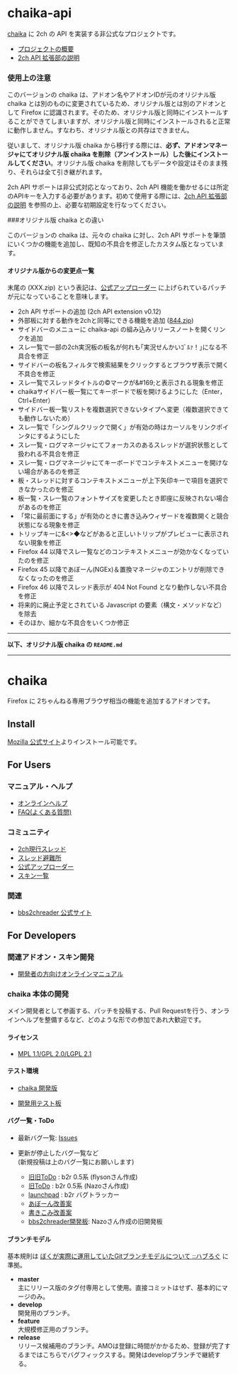 chaika-api
==========

[chaika](https://github.com/chaika/chaika) に 2ch の API を実装する非公式なプロジェクトです。

* [プロジェクトの概要](https://github.com/masami-dev/chaika-api/wiki)
* [2ch API 拡張部の説明](https://github.com/masami-dev/chaika-api/wiki/%E4%BB%98%E5%B1%9E%E6%96%87%E6%9B%B8%28README%29)

### 使用上の注意

このバージョンの chaika は、アドオン名やアドオンIDが元のオリジナル版 chaika とは別のものに変更されているため、オリジナル版とは別のアドオンとして Firefox に認識されます。そのため、オリジナル版と同時にインストールすることができてしまいますが、オリジナル版と同時にインストールされると正常に動作しません。すなわち、オリジナル版との共存はできません。

従いまして、オリジナル版 chaika から移行する際には、**必ず、アドオンマネージャにてオリジナル版 chaika を削除（アンインストール）した後にインストールしてください**。オリジナル版 chaika を削除してもデータや設定はそのまま残り、それらは全て引き継がれます。

2ch API サポートは非公式対応となっており、2ch API 機能を働かせるには所定のAPIキーを入力する必要があります。初めて使用する際には、[2ch API 拡張部の説明](https://github.com/masami-dev/chaika-api/wiki/%E4%BB%98%E5%B1%9E%E6%96%87%E6%9B%B8%28README%29) を参照の上、必要な初期設定を行なってください。

###オリジナル版 chaika との違い

このバージョンの chaika は、元々の chaika に対し、2ch API サポートを筆頭にいくつかの機能を追加し、既知の不具合を修正したカスタム版となっています。

#### オリジナル版からの変更点一覧

末尾の (XXX.zip) という表記は、[公式アップローダー](http://bbs2ch.osdn.jp/uploader/upload.php) に上げられているパッチが元になっていることを意味します。

* 2ch API サポートの追加 (2ch API extension v0.12)
* 外部板に対する動作を2chと同等にできる機能を追加 ([844.zip](http://bbs2ch.osdn.jp/uploader/img/844.zip))
* サイドバーのメニューに chaika-api の組み込みリリースノートを開くリンクを追加
* スレ一覧で一部の2ch実況板の板名が何れも｢実況せんかいｺﾞﾙｧ！｣になる不具合を修正
* サイドバーの板名フィルタで検索結果をクリックするとブラウザ表示で開く不具合を修正
* スレ一覧でスレッドタイトルの©マークが&amp;#169;と表示される現象を修正
* chaikaサイドバー板一覧にてキーボードで板を開けるようにした（Enter，Ctrl+Enter）
* サイドバー板一覧リストを複数選択できないタイプへ変更（複数選択できても動作しないため）
* スレ一覧で「シングルクリックで開く」が有効の時はカーソルをリンクポインタにするようにした
* スレ一覧・ログマネージャにてフォーカスのあるスレッドが選択状態として扱われる不具合を修正
* スレ一覧・ログマネージャにてキーボードでコンテキストメニューを開けない場合があるのを修正
* 板・スレッドに対するコンテキストメニューが上下矢印キーで項目を選択できなかったのを修正
* 板一覧・スレ一覧のフォントサイズを変更したとき即座に反映されない場合があるのを修正
* 「常に最前面にする」が有効のときに書き込みウィザードを複数開くと競合状態になる現象を修正
* トリップキーに&<>◆などがあると正しいトリップがプレビューに表示されない現象を修正
* Firefox 44 以降でスレ一覧などのコンテキストメニューが効かなくなっていたのを修正
* Firefox 45 以降であぼーん(NGEx)＆置換マネージャのエントリが削除できなくなったのを修正
* Firefox 46 以降でスレッド表示が 404 Not Found となり動作しない不具合を修正
* 将来的に廃止予定とされている Javascript の要素（構文・メソッドなど）を除去
* そのほか、細かな不具合をいくつか修正


----

**以下、オリジナル版 chaika の `README.md`**

----

chaika
======

Firefox に 2ちゃんねる専用ブラウザ相当の機能を追加するアドオンです。


Install
---

[Mozilla 公式サイト](https://addons.mozilla.org/ja/firefox/addon/chaika/)よりインストール可能です。


For Users
---

### マニュアル・ヘルプ
* [オンラインヘルプ](https://github.com/chaika/chaika/wiki)
* [FAQ(よくある質問)](http://bbs2ch.sourceforge.jp/?page=FAQ)

### コミュニティ
* [2ch現行スレッド](http://dig.2ch.net/?keywords=bbs2chreader%2Fchaika&AndOr=0&maxResult=50&atLeast=1&Sort=5&Link=1&Bbs=all&924=1)
* [スレッド避難所](http://jbbs.shitaraba.net/computer/44179/)
* [公式アップローダー](http://bbs2ch.sourceforge.jp/uploader/upload.php)
* [スキン一覧](http://bbs2ch.sourceforge.jp/?page=Skin%2F0.4.5)

### 関連
* [bbs2chreader 公式サイト](http://bbs2ch.sourceforge.jp/)


For Developers
---
### 関連アドオン・スキン開発
* [開発者の方向けオンラインマニュアル](https://github.com/chaika/chaika/wiki#%E9%96%8B%E7%99%BA%E8%80%85%E3%81%AE%E6%96%B9%E5%90%91%E3%81%91)


### chaika 本体の開発
メイン開発者として参画する、パッチを投稿する、Pull Requestを行う、オンラインヘルプを整備するなど、どのような形での参加であれ大歓迎です。

#### ライセンス
- [MPL 1.1/GPL 2.0/LGPL 2.1](https://github.com/chaika/chaika/blob/develop/chaika/license.txt)


#### テスト環境
* [chaika 開発版](https://github.com/chaika/chaika/tree/develop)

* [開発用テスト板](http://jbbs.shitaraba.net/computer/43679/)

#### バグ一覧・ToDo
* 最新バグ一覧: [Issues](https://github.com/chaika/chaika/issues?q=is%3Aopen+is%3Aissue+-label%3Afixed)

* 更新が停止したバグ一覧など  
    (新規投稿は上のバグ一覧にお願いします)
    * [旧旧ToDo](https://spreadsheets.google.com/pub?key=pbbe5TFNb21RVxOf7ygNJfg) : b2r 0.5系 (flysonさん作成)
    * [旧ToDo](http://d.hatena.ne.jp/nazodane/20080609/1212999112) : b2r 0.5系 (Nazoさん作成)
    * [launchpad](https://bugs.launchpad.net/bbs2ch) : b2r バグトラッカー
    * [あぼーん改善案](http://bbs2ch.sourceforge.jp/?page=%A4%A2%A4%DC%A1%BC%A4%F3%B2%FE%C1%B1)
    * [書きこみ改善案](http://bbs2ch.sourceforge.jp/?page=%BD%F1%A4%AD%B9%FE%A4%DF%B2%FE%C1%B1)
    * [bbs2chreader開発板](http://jbbs.shitaraba.net/computer/41231/): Nazoさん作成の旧開発板

#### ブランチモデル
基本規則は [ぼくが実際に運用していたGitブランチモデルについて ::ハブろぐ](http://havelog.ayumusato.com/develop/git/e513-git_branch_model.html) に準拠。

* **master**  
  主にリリース版のタグ付専用として使用。直接コミットはせず、基本的にマージのみ。
* **develop**  
  開発用のブランチ。
* **feature**  
  大規模修正用のブランチ。
* **release**  
  リリース候補用のブランチ。AMOは登録に時間がかかるため、登録が完了するまではこちらでバグフィックスする。開発はdevelopブランチで継続する。
